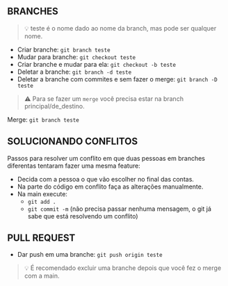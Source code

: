 ## BRANCHES

>:bulb: teste é o nome dado ao nome da branch, mas pode ser qualquer nome.

- Criar branche: `git branch teste`
- Mudar para branche: `git checkout teste`
- Criar branche e mudar para ela: `git checkout -b teste`
- Deletar a branche: `git branch -d teste`
- Deletar a branche com commites e sem fazer o merge: `git branch -D teste`

>:warning: Para se fazer um `merge` você precisa estar na branch principal/de_destino.

Merge: `git branch teste`

## SOLUCIONANDO CONFLITOS

Passos para resolver um conflito em que duas pessoas em branches diferentas tentaram fazer uma mesma feature:

- Decida com a pessoa o que vão escolher no final das contas.
- Na parte do código em conflito faça as alterações manualmente.
- Na main execute:
    - `git add .`
    - `git commit -m` (não precisa passar nenhuma mensagem, o git já sabe que está resolvendo um conflito)

## PULL REQUEST

- Dar push em uma branche: `git push origin teste`

>:bulb: É recomendado excluir uma branche depois que você fez o merge com a main.


